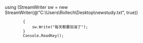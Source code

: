 using (StreamWriter sw = new StreamWriter(@"C:\Users\Rollech\Desktop\newstudy.txt", true))

            {
                sw.Write("每天都要加油了");
            }
            Console.ReadKey();
